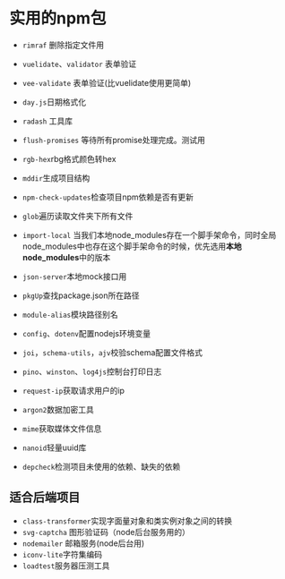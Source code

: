 # 实用的npm包

* `rimraf`  删除指定文件用

* `vuelidate`、`validator` 表单验证

* `vee-validate` 表单验证(比vuelidate使用更简单)

* `day.js`日期格式化

* `radash` 工具库

* `flush-promises` 等待所有promise处理完成。测试用

* `rgb-hex`rbg格式颜色转hex

* `mddir`生成项目结构

* `npm-check-updates`检查项目npm依赖是否有更新

* `glob`遍历读取文件夹下所有文件

* `import-local` 当我们本地node_modules存在一个脚手架命令，同时全局node_modules中也存在这个脚手架命令的时候，优先选用**本地node_modules**中的版本

* `json-server`本地mock接口用

* `pkgUp`查找package.json所在路径

* `module-alias`模块路径别名

* `config`、`dotenv`配置nodejs环境变量

* `joi`，`schema-utils`，`ajv`校验schema配置文件格式

* `pino`、`winston`、`log4js`控制台打印日志

* `request-ip`获取请求用户的ip

* `argon2`数据加密工具

* `mime`获取媒体文件信息

* `nanoid`轻量uuid库

* `depcheck`检测项目未使用的依赖、缺失的依赖

## 适合后端项目

* `class-transformer`实现字面量对象和类实例对象之间的转换
* `svg-captcha` 图形验证码（node后台服务用的）
* `nodemailer`  邮箱服务(node后台用)
* `iconv-lite`字符集编码
* `loadtest`服务器压测工具
